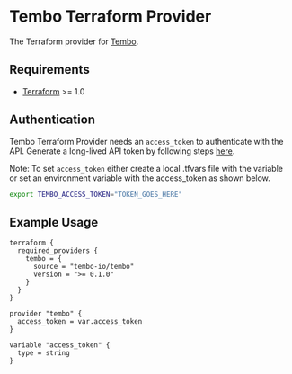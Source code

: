 # Tembo Terraform Provider
The Terraform provider for [Tembo](https://tembo.io/).

## Requirements
- [Terraform](https://www.terraform.io/downloads.html) >= 1.0

## Authentication

Tembo Terraform Provider needs an `access_token` to authenticate with the API. Generate a long-lived API token by following steps [here](https://tembo.io/docs/tembo-cloud/api#create-a-long-lived-api-token).

Note: To set `access_token` either create a local .tfvars file with the variable or set an environment variable with the access_token as shown below.

```bash
export TEMBO_ACCESS_TOKEN="TOKEN_GOES_HERE"
```

## Example Usage

```hcl
terraform {
  required_providers {
    tembo = {
      source = "tembo-io/tembo"
      version = ">= 0.1.0"
    }
  }
}

provider "tembo" {
  access_token = var.access_token
}

variable "access_token" {
  type = string
}
```
